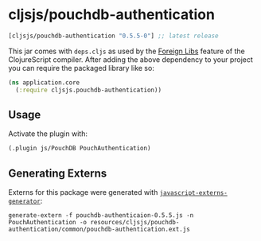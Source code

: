# cljsjs/pouchdb-authentication

[](dependency)
```clojure
[cljsjs/pouchdb-authentication "0.5.5-0"] ;; latest release
```
[](/dependency)

This jar comes with `deps.cljs` as used by the [Foreign Libs][flibs] feature
of the ClojureScript compiler. After adding the above dependency to your project
you can require the packaged library like so:

```clojure
(ns application.core
  (:require cljsjs.pouchdb-authentication))
```

[flibs]: https://github.com/clojure/clojurescript/wiki/Packaging-Foreign-Dependencies

## Usage

Activate the plugin with:

```clojure
(.plugin js/PouchDB PouchAuthentication)
```

## Generating Externs

Externs for this package were generated with [`javascript-externs-generator`](https://github.com/jmmk/javascript-externs-generator):
```shell
generate-extern -f pouchdb-authenticaion-0.5.5.js -n PouchAuthentication -o resources/cljsjs/pouchdb-authentication/common/pouchdb-authentication.ext.js
```

